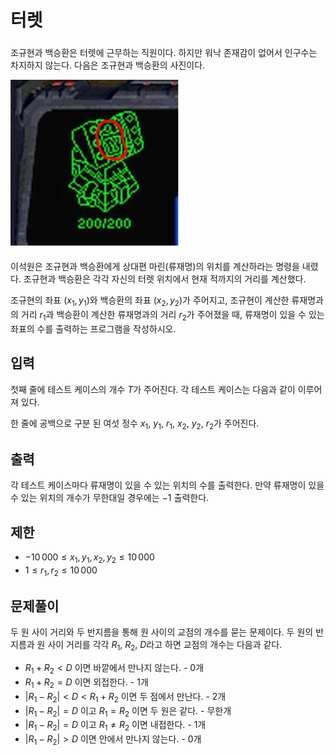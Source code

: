 # 터렛

### 
조규현과 백승환은 터렛에 근무하는 직원이다. 하지만 워낙 존재감이 없어서 인구수는 차지하지 않는다. 다음은 조규현과 백승환의 사진이다.

![turret](./turret.jpg)

이석원은 조규현과 백승환에게 상대편 마린(류재명)의 위치를 계산하라는 명령을 내렸다. 조규현과 백승환은 각각 자신의 터렛 위치에서 현재 적까지의 거리를 계산했다.

조규현의 좌표 $(x_1, y_1)$와 백승환의 좌표 $(x_2, y_2)$가 주어지고, 조규현이 계산한 류재명과의 거리 $r_1$과 백승환이 계산한 류재명과의 거리 $r_2$가 주어졌을 때, 류재명이 있을 수 있는 좌표의 수를 출력하는 프로그램을 작성하시오.

## 입력
첫째 줄에 테스트 케이스의 개수 
$T$가 주어진다. 각 테스트 케이스는 다음과 같이 이루어져 있다.

한 줄에 공백으로 구분 된 여섯 정수 
$x_1$, $y_1$, $r_1$, $x_2$, $y_2$, $r_2$가 주어진다.

## 출력
각 테스트 케이스마다 류재명이 있을 수 있는 위치의 수를 출력한다. 만약 류재명이 있을 수 있는 위치의 개수가 무한대일 경우에는 $-1$ 출력한다.

## 제한
- $-10\,000 ≤ x_1, y_1, x_2, y_2 ≤ 10\,000$ 
- $1 ≤ r_1, r_2 ≤ 10\,000$

## 문제풀이
두 원 사이 거리와 두 반지름을 통해 원 사이의 교점의 개수를 묻는 문제이다.
두 원의 반지름과 원 사이 거리를 각각 $R_1$, $R_2$, $D$라고 하면 교점의 개수는 다음과 같다.

- $R_1 + R_2 < D$ 이면 바깥에서 만나지 않는다. - 0개
- $R_1 + R_2 = D$ 이면 외접한다. - 1개
- $|R_1 - R_2| < D < R_1 + R_2$ 이면 두 점에서 만난다. - 2개
- $|R_1 - R_2| = D$ 이고 $R_1 = R_2$ 이면 두 원은 같다. - 무한개
- $|R_1 - R_2| = D$ 이고 $R_1 ≠ R_2$ 이면 내접한다. - 1개
- $|R_1 - R_2| > D$ 이면 안에서 만나지 않는다. - 0개